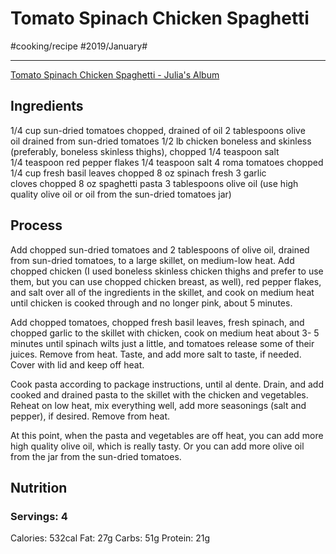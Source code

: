 # Tomato Spinach Chicken Spaghetti
#cooking/recipe #2019/January#
- - - -
[Tomato Spinach Chicken Spaghetti - Julia's Album](https://juliasalbum.com/tomato-spinach-chicken-spaghetti/)

## Ingredients
1/4 cup sun-dried tomatoes chopped, drained of oil
2 tablespoons olive oil drained from sun-dried tomatoes
1/2 lb chicken boneless and skinless (preferably, boneless skinless thighs), chopped
1/4 teaspoon salt
1/4 teaspoon red pepper flakes
1/4 teaspoon salt
4 roma tomatoes chopped
1/4 cup fresh basil leaves chopped
8 oz spinach fresh
3 garlic cloves chopped
8 oz spaghetti pasta
3 tablespoons olive oil (use high quality olive oil or oil from the sun-dried tomatoes jar)

## Process
Add chopped sun-dried tomatoes and 2 tablespoons of olive oil, drained from sun-dried tomatoes, to a large skillet, on medium-low heat. Add chopped chicken (I used boneless skinless chicken thighs and prefer to use them, but you can use chopped chicken breast, as well), red pepper flakes, and salt over all of the ingredients in the skillet, and cook on medium heat until chicken is cooked through and no longer pink, about 5 minutes.

Add chopped tomatoes, chopped fresh basil leaves, fresh spinach, and chopped garlic to the skillet with chicken, cook on medium heat about 3- 5 minutes until spinach wilts just a little, and tomatoes release some of their juices. Remove from heat. Taste, and add more salt to taste, if needed. Cover with lid and keep off heat.

Cook pasta according to package instructions, until al dente. Drain, and add cooked and drained pasta to the skillet with the chicken and vegetables. Reheat on low heat, mix everything well, add more seasonings (salt and pepper), if desired. Remove from heat.

At this point, when the pasta and vegetables are off heat, you can add more high quality olive oil, which is really tasty. Or you can add more olive oil from the jar from the sun-dried tomatoes.

## Nutrition
### Servings: 4
Calories: 532cal
Fat: 27g
Carbs: 51g
Protein: 21g